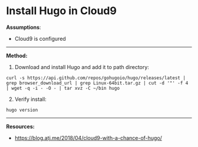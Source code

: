 # Install Hugo in Cloud9  

**Assumptions**:
- Cloud9 is configured  
---
**Method:**
1. Download and install Hugo and add it to path directory:
```
curl -s https://api.github.com/repos/gohugoio/hugo/releases/latest | grep browser_download_url | grep Linux-64bit.tar.gz | cut -d '"' -f 4 | wget -q -i - -O - | tar xvz -C ~/bin hugo
```
2. Verify install:
```
hugo version
```
---
**Resources:**   
- https://blog.atj.me/2018/04/cloud9-with-a-chance-of-hugo/